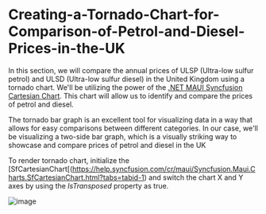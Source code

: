# Creating-a-Tornado-Chart-for-Comparison-of-Petrol-and-Diesel-Prices-in-the-UK
In this section, we will compare the annual prices of ULSP (Ultra-low sulfur petrol) and ULSD (Ultra-low sulfur diesel) in the United Kingdom using a tornado chart. We'll be utilizing the power of the [.NET MAUI Syncfusion Cartesian Chart](https://help.syncfusion.com/maui/cartesian-charts/getting-started). This chart will allow us to identify and compare the prices of petrol and diesel.

The tornado bar graph is an excellent tool for visualizing data in a way that allows for easy comparisons between different categories. In our case, we'll be visualizing a two-side bar graph, which is a visually striking way to showcase and compare prices of petrol and diesel in the UK

To render tornado chart, initialize the [SfCartesianChart[(https://help.syncfusion.com/cr/maui/Syncfusion.Maui.Charts.SfCartesianChart.html?tabs=tabid-1) and switch the chart X and Y axes by using the *IsTransposed* property as true.

![image](https://github.com/SyncfusionExamples/Creating-a-Tornado-Chart-for-Comparison-of-Petrol-and-Diesel-Prices-in-the-UK/assets/102796134/f3d16250-26d6-4b61-b144-9c20a1616d32)




